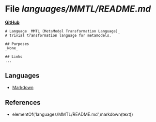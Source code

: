 # File _languages/MMTL/README.md_
**[GitHub](https://github.com/softlang/yas/blob/master/languages/MMTL/README.md)**
```
# Language _MMTL (MetaModel Transformation Language)_
A trivial transformation language for metamodels.

## Purposes
_None_

## Links
...
```

## Languages
* [Markdown](../languages/Markdown.md)

## References
* elementOf('languages/MMTL/README.md',markdown(text))
